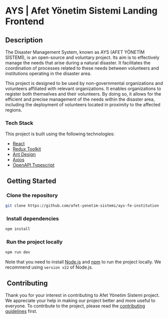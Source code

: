 # AYS | Afet Yönetim Sistemi Landing Frontend

## Description

The Disaster Management System, known as AYS (AFET YÖNETİM SİSTEMİ), is an open-source and voluntary project. Its aim is to effectively manage the needs that arise during a natural disaster. It facilitates the coordination of processes related to these needs between volunteers and institutions operating in the disaster area.

This project is designed to be used by non-governmental organizations and volunteers affiliated with relevant organizations. It enables organizations to register both themselves and their volunteers. By doing so, it allows for the efficient and precise management of the needs within the disaster area, including the deployment of volunteers located in proximity to the affected regions.

### Tech Stack

This project is built using the following technologies:

- [React](https://reactjs.org/)
- [Redux Toolkit](https://redux-toolkit.js.org/)
- [Ant Design](https://ant.design/)
- [Axios](https://axios-http.com/)
- [OpenAPI Typescript](https://www.npmjs.com/package/openapi-typescript)

##  Getting Started

###  Clone the repository

```bash
git clone https://github.com/afet-yonetim-sistemi/ays-fe-institution
```

###  Install dependencies

```bash
npm install
```

###  Run the project locally

```bash
npm run dev
```

Note that you need to install [Node.js](https://nodejs.org/en/) and [npm](https://www.npmjs.com/) to run the project locally. We recommend using `version v22` of Node.js.

##  Contributing

Thank you for your interest in contributing to Afet Yönetim Sistemi project. We appreciate your help in making our project better and more useful to everyone. To contribute to the project, please read the [contributing guidelines](CONTRIBUTING.md) first.
